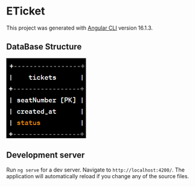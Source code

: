 # ETicket

This project was generated with [Angular CLI](https://github.com/angular/angular-cli) version 16.1.3.

## DataBase Structure

![alt text](https://github.com/ritikranjan12/e-ticket/blob/master/src/assets/database.png)


## Development server

Run `ng serve` for a dev server. Navigate to `http://localhost:4200/`. The application will automatically reload if you change any of the source files.

